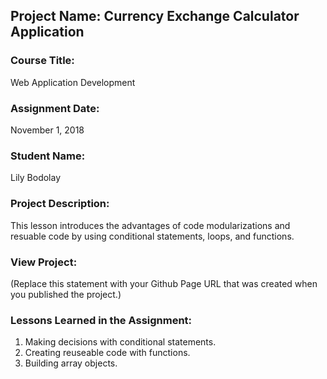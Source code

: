 ## Project Name:  Currency Exchange Calculator Application

### Course Title:
Web Application Development

### Assignment Date:  
November 1, 2018

### Student Name:  
Lily Bodolay

### Project Description:
This lesson introduces the advantages of code modularizations and resuable code by using conditional statements, loops, and functions.

### View Project:
(Replace this statement with your Github Page URL that was created when you 
 published the project.)

### Lessons Learned in the Assignment:
1. Making decisions with conditional statements.
2. Creating reuseable code with functions.
3. Building array objects. 

